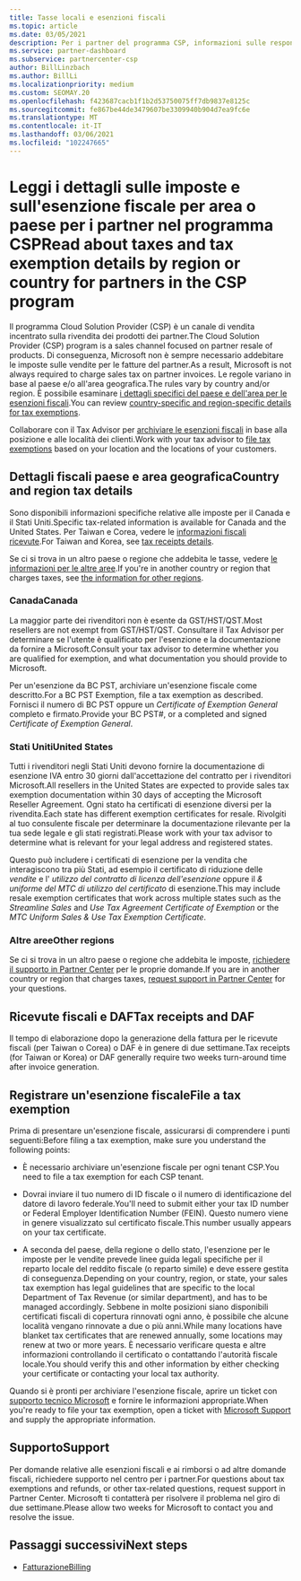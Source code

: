 ```yaml
---
title: Tasse locali e esenzioni fiscali
ms.topic: article
ms.date: 03/05/2021
description: Per i partner del programma CSP, informazioni sulle responsabilità fiscali per area, su come inviare esenzioni fiscali per le vendite CSP e su come ottenere supporto per le domande fiscali.
ms.service: partner-dashboard
ms.subservice: partnercenter-csp
author: BillLinzbach
ms.author: BillLi
ms.localizationpriority: medium
ms.custom: SEOMAY.20
ms.openlocfilehash: f423687cacb1f1b2d53750075ff7db9837e8125c
ms.sourcegitcommit: fe867be44de3479607be3309940b904d7ea9fc6e
ms.translationtype: MT
ms.contentlocale: it-IT
ms.lasthandoff: 03/06/2021
ms.locfileid: "102247665"
---
```

# <a name="read-about-taxes-and-tax-exemption-details-by-region-or-country-for-partners-in-the-csp-program"></a><span data-ttu-id="d7109-103">Leggi i dettagli sulle imposte e sull'esenzione fiscale per area o paese per i partner nel programma CSP</span><span class="sxs-lookup"><span data-stu-id="d7109-103">Read about taxes and tax exemption details by region or country for partners in the CSP program</span></span>


<span data-ttu-id="d7109-104">Il programma Cloud Solution Provider (CSP) è un canale di vendita incentrato sulla rivendita dei prodotti dei partner.</span><span class="sxs-lookup"><span data-stu-id="d7109-104">The Cloud Solution Provider (CSP) program is a sales channel focused on partner resale of products.</span></span> <span data-ttu-id="d7109-105">Di conseguenza, Microsoft non è sempre necessario addebitare le imposte sulle vendite per le fatture del partner.</span><span class="sxs-lookup"><span data-stu-id="d7109-105">As a result, Microsoft is not always required to charge sales tax on partner invoices.</span></span> <span data-ttu-id="d7109-106">Le regole variano in base al paese e/o all'area geografica.</span><span class="sxs-lookup"><span data-stu-id="d7109-106">The rules vary by country and/or region.</span></span> <span data-ttu-id="d7109-107">È possibile esaminare [i dettagli specifici del paese e dell'area per le esenzioni fiscali](#country-and-region-tax-details).</span><span class="sxs-lookup"><span data-stu-id="d7109-107">You can review [country-specific and region-specific details for tax exemptions](#country-and-region-tax-details).</span></span>

<span data-ttu-id="d7109-108">Collaborare con il Tax Advisor per [archiviare le esenzioni fiscali](#file-a-tax-exemption) in base alla posizione e alle località dei clienti.</span><span class="sxs-lookup"><span data-stu-id="d7109-108">Work with your tax advisor to [file tax exemptions](#file-a-tax-exemption) based on your location and the locations of your customers.</span></span>

## <a name="country-and-region-tax-details"></a><span data-ttu-id="d7109-109">Dettagli fiscali paese e area geografica</span><span class="sxs-lookup"><span data-stu-id="d7109-109">Country and region tax details</span></span>

<span data-ttu-id="d7109-110">Sono disponibili informazioni specifiche relative alle imposte per il Canada e il Stati Uniti.</span><span class="sxs-lookup"><span data-stu-id="d7109-110">Specific tax-related information is available for Canada and the United States.</span></span> <span data-ttu-id="d7109-111">Per Taiwan e Corea, vedere le [informazioni fiscali ricevute](#tax-receipts-and-daf).</span><span class="sxs-lookup"><span data-stu-id="d7109-111">For Taiwan and Korea, see [tax receipts details](#tax-receipts-and-daf).</span></span>

<span data-ttu-id="d7109-112">Se ci si trova in un altro paese o regione che addebita le tasse, vedere [le informazioni per le altre aree](#other-regions).</span><span class="sxs-lookup"><span data-stu-id="d7109-112">If you're in another country or region that charges taxes, see [the information for other regions](#other-regions).</span></span>


### <a name="canada"></a><span data-ttu-id="d7109-113">Canada</span><span class="sxs-lookup"><span data-stu-id="d7109-113">Canada</span></span>

<span data-ttu-id="d7109-114">La maggior parte dei rivenditori non è esente da GST/HST/QST.</span><span class="sxs-lookup"><span data-stu-id="d7109-114">Most resellers are not exempt from GST/HST/QST.</span></span> <span data-ttu-id="d7109-115">Consultare il Tax Advisor per determinare se l'utente è qualificato per l'esenzione e la documentazione da fornire a Microsoft.</span><span class="sxs-lookup"><span data-stu-id="d7109-115">Consult your tax advisor to determine whether you are qualified for exemption, and what documentation you should provide to Microsoft.</span></span>

<span data-ttu-id="d7109-116">Per un'esenzione da BC PST, archiviare un'esenzione fiscale come descritto.</span><span class="sxs-lookup"><span data-stu-id="d7109-116">For a BC PST Exemption, file a tax exemption as described.</span></span> <span data-ttu-id="d7109-117">Fornisci il numero di BC PST oppure un *Certificate of Exemption General* completo e firmato.</span><span class="sxs-lookup"><span data-stu-id="d7109-117">Provide your BC PST#, or a completed and signed *Certificate of Exemption General*.</span></span>

### <a name="united-states"></a><span data-ttu-id="d7109-118">Stati Uniti</span><span class="sxs-lookup"><span data-stu-id="d7109-118">United States</span></span>

<span data-ttu-id="d7109-119">Tutti i rivenditori negli Stati Uniti devono fornire la documentazione di esenzione IVA entro 30 giorni dall'accettazione del contratto per i rivenditori Microsoft.</span><span class="sxs-lookup"><span data-stu-id="d7109-119">All resellers in the United States are expected to provide sales tax exemption documentation within 30 days of accepting the Microsoft Reseller Agreement.</span></span> <span data-ttu-id="d7109-120">Ogni stato ha certificati di esenzione diversi per la rivendita.</span><span class="sxs-lookup"><span data-stu-id="d7109-120">Each state has different exemption certificates for resale.</span></span> <span data-ttu-id="d7109-121">Rivolgiti al tuo consulente fiscale per determinare la documentazione rilevante per la tua sede legale e gli stati registrati.</span><span class="sxs-lookup"><span data-stu-id="d7109-121">Please work with your tax advisor to determine what is relevant for your legal address and registered states.</span></span>

<span data-ttu-id="d7109-122">Questo può includere i certificati di esenzione per la vendita che interagiscono tra più Stati, ad esempio il certificato di riduzione delle *vendite* e l' *utilizzo del contratto di licenza dell'esenzione* oppure il *& uniforme del MTC di utilizzo del certificato* di esenzione.</span><span class="sxs-lookup"><span data-stu-id="d7109-122">This may include resale exemption certificates that work across multiple states such as the *Streamline Sales* and *Use Tax Agreement Certificate of Exemption* or the *MTC Uniform Sales & Use Tax Exemption Certificate*.</span></span>

### <a name="other-regions"></a><span data-ttu-id="d7109-123">Altre aree</span><span class="sxs-lookup"><span data-stu-id="d7109-123">Other regions</span></span>

<span data-ttu-id="d7109-124">Se ci si trova in un altro paese o regione che addebita le imposte, [richiedere il supporto in Partner Center](#support) per le proprie domande.</span><span class="sxs-lookup"><span data-stu-id="d7109-124">If you are in another country or region that charges taxes, [request support in Partner Center](#support) for your questions.</span></span>

## <a name="tax-receipts-and-daf"></a><span data-ttu-id="d7109-125">Ricevute fiscali e DAF</span><span class="sxs-lookup"><span data-stu-id="d7109-125">Tax receipts and DAF</span></span>

<span data-ttu-id="d7109-126">Il tempo di elaborazione dopo la generazione della fattura per le ricevute fiscali (per Taiwan o Corea) o DAF è in genere di due settimane.</span><span class="sxs-lookup"><span data-stu-id="d7109-126">Tax receipts (for Taiwan or Korea) or DAF generally require two weeks turn-around time after invoice generation.</span></span>

## <a name="file-a-tax-exemption"></a><span data-ttu-id="d7109-127">Registrare un'esenzione fiscale</span><span class="sxs-lookup"><span data-stu-id="d7109-127">File a tax exemption</span></span>

<span data-ttu-id="d7109-128">Prima di presentare un'esenzione fiscale, assicurarsi di comprendere i punti seguenti:</span><span class="sxs-lookup"><span data-stu-id="d7109-128">Before filing a tax exemption, make sure you understand the following points:</span></span>

- <span data-ttu-id="d7109-129">È necessario archiviare un'esenzione fiscale per ogni tenant CSP.</span><span class="sxs-lookup"><span data-stu-id="d7109-129">You need to file a tax exemption for each CSP tenant.</span></span>

- <span data-ttu-id="d7109-130">Dovrai inviare il tuo numero di ID fiscale o il numero di identificazione del datore di lavoro federale.</span><span class="sxs-lookup"><span data-stu-id="d7109-130">You'll need to submit either your tax ID number or Federal Employer Identification Number (FEIN).</span></span> <span data-ttu-id="d7109-131">Questo numero viene in genere visualizzato sul certificato fiscale.</span><span class="sxs-lookup"><span data-stu-id="d7109-131">This number usually appears on your tax certificate.</span></span>

- <span data-ttu-id="d7109-132">A seconda del paese, della regione o dello stato, l'esenzione per le imposte per le vendite prevede linee guida legali specifiche per il reparto locale del reddito fiscale (o reparto simile) e deve essere gestita di conseguenza.</span><span class="sxs-lookup"><span data-stu-id="d7109-132">Depending on your country, region, or state, your sales tax exemption has legal guidelines that are specific to the local Department of Tax Revenue (or similar department), and has to be managed accordingly.</span></span> <span data-ttu-id="d7109-133">Sebbene in molte posizioni siano disponibili certificati fiscali di copertura rinnovati ogni anno, è possibile che alcune località vengano rinnovate a due o più anni.</span><span class="sxs-lookup"><span data-stu-id="d7109-133">While many locations have blanket tax certificates that are renewed annually, some locations may renew at two or more years.</span></span> <span data-ttu-id="d7109-134">È necessario verificare questa e altre informazioni controllando il certificato o contattando l'autorità fiscale locale.</span><span class="sxs-lookup"><span data-stu-id="d7109-134">You should verify this and other information by either checking your certificate or contacting your local tax authority.</span></span>

<span data-ttu-id="d7109-135">Quando si è pronti per archiviare l'esenzione fiscale, aprire un ticket con [supporto tecnico Microsoft](https://partner.microsoft.com/dashboard/support/csp/servicerequests/create?stage=2&topicid=92930319-ced6-c18b-d7a6-d62b22d60aa5) e fornire le informazioni appropriate.</span><span class="sxs-lookup"><span data-stu-id="d7109-135">When you're ready to file your tax exemption, open a ticket with [Microsoft Support](https://partner.microsoft.com/dashboard/support/csp/servicerequests/create?stage=2&topicid=92930319-ced6-c18b-d7a6-d62b22d60aa5) and supply the appropriate information.</span></span>

## <a name="support"></a><span data-ttu-id="d7109-136">Supporto</span><span class="sxs-lookup"><span data-stu-id="d7109-136">Support</span></span>

<span data-ttu-id="d7109-137">Per domande relative alle esenzioni fiscali e ai rimborsi o ad altre domande fiscali, richiedere supporto nel centro per i partner.</span><span class="sxs-lookup"><span data-stu-id="d7109-137">For questions about tax exemptions and refunds, or other tax-related questions, request support in Partner Center.</span></span> <span data-ttu-id="d7109-138">Microsoft ti contatterà per risolvere il problema nel giro di due settimane.</span><span class="sxs-lookup"><span data-stu-id="d7109-138">Please allow two weeks for Microsoft to contact you and resolve the issue.</span></span>

## <a name="next-steps"></a><span data-ttu-id="d7109-139">Passaggi successivi</span><span class="sxs-lookup"><span data-stu-id="d7109-139">Next steps</span></span>

- [<span data-ttu-id="d7109-140">Fatturazione</span><span class="sxs-lookup"><span data-stu-id="d7109-140">Billing</span></span>](billing.md)
